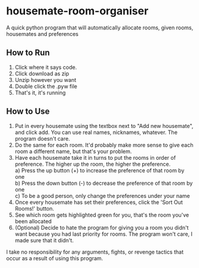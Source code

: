 # housemate-room-organiser
A quick python program that will automatically allocate rooms, given rooms, housemates and preferences

## How to Run
1. Click where it says code.
2. Click download as zip
3. Unzip however you want
4. Double click the .pyw file
5. That's it, it's running

## How to Use
1. Put in every housemate using the textbox next to "Add new housemate", and click add. You can use real names, nicknames, whatever. The program doesn't care.
2. Do the same for each room. It'd probably make more sense to give each room a different name, but that's your problem.
3. Have each housemate take it in turns to put the rooms in order of preference. The higher up the room, the higher the preference.  
  a) Press the up button (+) to increase the preference of that room by one  
  b) Press the down button (-) to decrease the preference of that room by one  
  c) To be a good person, only change the preferences under your name  
4. Once every housemate has set their preferences, click the 'Sort Out Rooms!' button.
5. See which room gets highlighted green for you, that's the room you've been allocated
6. (Optional) Decide to hate the program for giving you a room you didn't want because you had last priority for rooms. The program won't care, I made sure that it didn't.

I take no responsibility for any arguments, fights, or revenge tactics that occur as a result of using this program.
